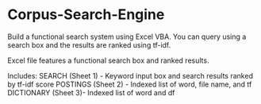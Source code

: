 # Corpus-Search-Engine
Build a functional search system using Excel VBA. You can query using a search box and the results are ranked using tf-idf.

Excel file features a functional search box and ranked results.

Includes:
SEARCH (Sheet 1) - Keyword input box and search results ranked by tf-idf score
POSTINGS (Sheet 2) - Indexed list of word, file name, and tf
DICTIONARY (Sheet 3)- Indexed list of word and df
